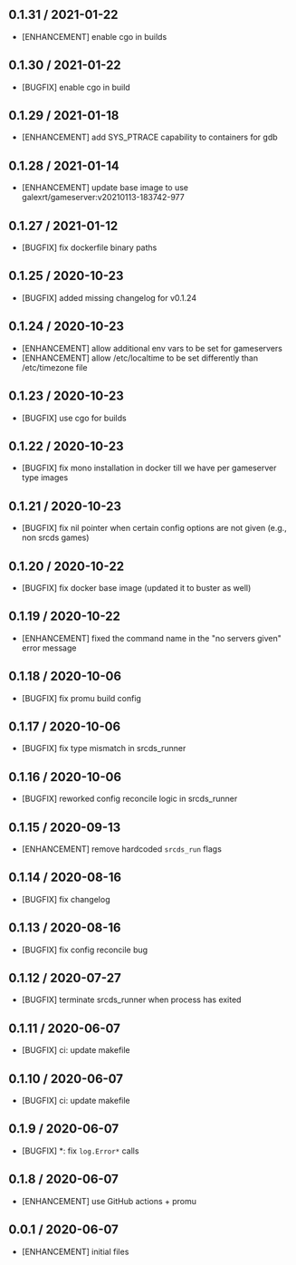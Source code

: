 ## 0.1.31 / 2021-01-22

* [ENHANCEMENT] enable cgo in builds

## 0.1.30 / 2021-01-22

* [BUGFIX] enable cgo in build

## 0.1.29 / 2021-01-18

* [ENHANCEMENT] add SYS_PTRACE capability to containers for gdb

## 0.1.28 / 2021-01-14

* [ENHANCEMENT] update base image to use galexrt/gameserver:v20210113-183742-977

## 0.1.27 / 2021-01-12

* [BUGFIX] fix dockerfile binary paths

## 0.1.25 / 2020-10-23

* [BUGFIX] added missing changelog for v0.1.24

## 0.1.24 / 2020-10-23

* [ENHANCEMENT] allow additional env vars to be set for gameservers
* [ENHANCEMENT] allow /etc/localtime to be set differently than /etc/timezone file

## 0.1.23 / 2020-10-23

* [BUGFIX] use cgo for builds

## 0.1.22 / 2020-10-23

* [BUGFIX] fix mono installation in docker till we have per gameserver type images

## 0.1.21 / 2020-10-23

* [BUGFIX] fix nil pointer when certain config options are not given (e.g., non srcds games)

## 0.1.20 / 2020-10-22

* [BUGFIX] fix docker base image (updated it to buster as well)

## 0.1.19 / 2020-10-22

* [ENHANCEMENT] fixed the command name in the "no servers given" error message

## 0.1.18 / 2020-10-06

* [BUGFIX] fix promu build config

## 0.1.17 / 2020-10-06

* [BUGFIX] fix type mismatch in srcds_runner

## 0.1.16 / 2020-10-06

* [BUGFIX] reworked config reconcile logic in srcds_runner

## 0.1.15 / 2020-09-13

* [ENHANCEMENT] remove hardcoded `srcds_run` flags

## 0.1.14 / 2020-08-16

* [BUGFIX] fix changelog

## 0.1.13 / 2020-08-16

* [BUGFIX] fix config reconcile bug

## 0.1.12 / 2020-07-27

* [BUGFIX] terminate srcds_runner when process has exited

## 0.1.11 / 2020-06-07

* [BUGFIX] ci: update makefile

## 0.1.10 / 2020-06-07

* [BUGFIX] ci: update makefile

## 0.1.9 / 2020-06-07

* [BUGFIX] *: fix `log.Error*` calls

## 0.1.8 / 2020-06-07

* [ENHANCEMENT] use GitHub actions + promu

## 0.0.1 / 2020-06-07

* [ENHANCEMENT] initial files
